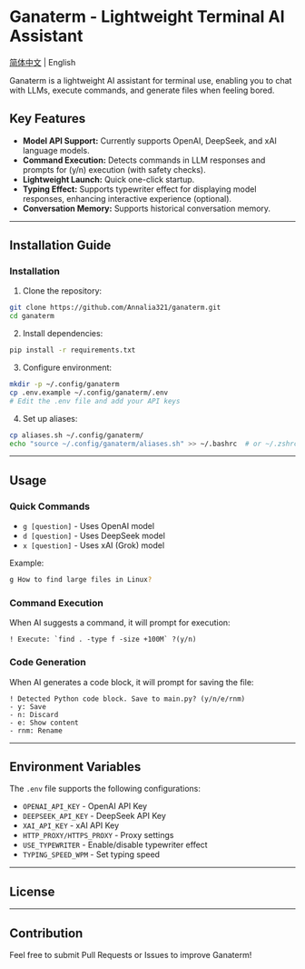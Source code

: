 # Ganaterm - Lightweight Terminal AI Assistant

[简体中文](README.md) | English

Ganaterm is a lightweight AI assistant for terminal use, enabling you to chat with LLMs, execute commands, and generate files when feeling bored.

## Key Features

* **Model API Support:** Currently supports OpenAI, DeepSeek, and xAI language models.
* **Command Execution:** Detects commands in LLM responses and prompts for (y/n) execution (with safety checks).
* **Lightweight Launch:** Quick one-click startup.
* **Typing Effect:** Supports typewriter effect for displaying model responses, enhancing interactive experience (optional).
* **Conversation Memory:** Supports historical conversation memory.

---

## Installation Guide

### Installation

1. Clone the repository:

```bash
git clone https://github.com/Annalia321/ganaterm.git
cd ganaterm
```

2. Install dependencies:

```bash
pip install -r requirements.txt
```

3. Configure environment:

```bash
mkdir -p ~/.config/ganaterm
cp .env.example ~/.config/ganaterm/.env
# Edit the .env file and add your API keys
```

4. Set up aliases:

```bash
cp aliases.sh ~/.config/ganaterm/
echo "source ~/.config/ganaterm/aliases.sh" >> ~/.bashrc  # or ~/.zshrc
```

---

## Usage

### Quick Commands

* `g [question]` - Uses OpenAI model
* `d [question]` - Uses DeepSeek model
* `x [question]` - Uses xAI (Grok) model

Example:

```bash
g How to find large files in Linux?
```

### Command Execution

When AI suggests a command, it will prompt for execution:

```
! Execute: `find . -type f -size +100M` ?(y/n)
```

### Code Generation

When AI generates a code block, it will prompt for saving the file:

```
! Detected Python code block. Save to main.py? (y/n/e/rnm)
- y: Save
- n: Discard
- e: Show content
- rnm: Rename
```

---

## Environment Variables

The `.env` file supports the following configurations:

* `OPENAI_API_KEY` - OpenAI API Key
* `DEEPSEEK_API_KEY` - DeepSeek API Key
* `XAI_API_KEY` - xAI API Key
* `HTTP_PROXY/HTTPS_PROXY` - Proxy settings
* `USE_TYPEWRITER` - Enable/disable typewriter effect
* `TYPING_SPEED_WPM` - Set typing speed

---

## License

---

## Contribution

Feel free to submit Pull Requests or Issues to improve Ganaterm!
